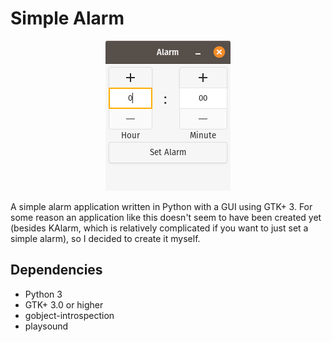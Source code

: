# Simple Alarm
<p align="center">

<img src="images/example-screenshot-1.png">

</p>
A simple alarm application written in Python with a GUI using GTK+ 3. For some reason an application like this doesn't seem to have been created yet (besides KAlarm, which is relatively complicated if you want to just set a simple alarm), so I decided to create it myself.

## Dependencies
- Python 3
- GTK+ 3.0 or higher
- gobject-introspection
- playsound
